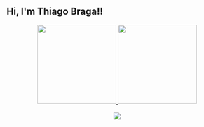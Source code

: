 ## Hi, I'm Thiago Braga!!
<div align="center">
  <a href="https://github.com/tbm4rtins">
  <img height="180em" src="https://github-readme-stats.vercel.app/api?username=tbm4rtins&show_icons=true&theme=dracula&include_all_commits=true&count_private=true"/>
  <img height="180em" src="https://github-readme-stats.vercel.app/api/top-langs/?username=tbm4rtins&layout=compact&langs_count=7&theme=dracula"/>
 </div>
<div align="center" style="display: inline_block"><br> 
   <a href="https://www.instagram.com/tbmartins_/" target="_blank"><img src="https://img.shields.io/badge/-Instagram-%23E4405F?style=for-the-badge&logo=instagram&logoColor=white" target="_blank"></a>
</div>


